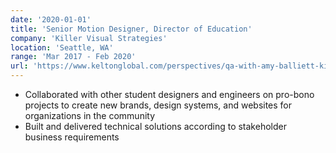 ```yaml
---
date: '2020-01-01'
title: 'Senior Motion Designer, Director of Education'
company: 'Killer Visual Strategies'
location: 'Seattle, WA'
range: 'Mar 2017 - Feb 2020'
url: 'https://www.keltonglobal.com/perspectives/qa-with-amy-balliett-killer-infographics-ceo-and-co-founder/'
---
```


- Collaborated with other student designers and engineers on pro-bono projects to create new brands, design systems, and websites for organizations in the community
- Built and delivered technical solutions according to stakeholder business requirements
